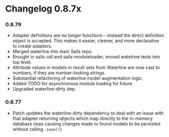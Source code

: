 # Changelog 0.8.7x
### 0.8.79

+ Adapter definitions are no longer functions-- instead the direct definition object is accepted. This makes it easier, cleaner, and more declarative to create adapters.
+ Merged waterline into main Sails repo.
+ Brought in sails-util and sails-moduleloader, moved watelrine tests into top level.
+ Attribute values in models in result sets from Waterline are now cast to numbers, if they are number-looking strings.
+ Substantial refactoring of waterline model-augmentation logic.
+ Added TODO for asynchronous module loading for future.
+ Upgraded waterline-dirty dep.

### 0.8.77

+ Patch updates the waterline-dirty dependency to deal with an issue with that adapter returning objects which map directly to the in-memory database (was causing changes made to found models to be persisted without calling `.save()`)

<docmeta name="displayName" value="0.8.7x Changelog">
<docmeta name="version" value="0.8.7">

